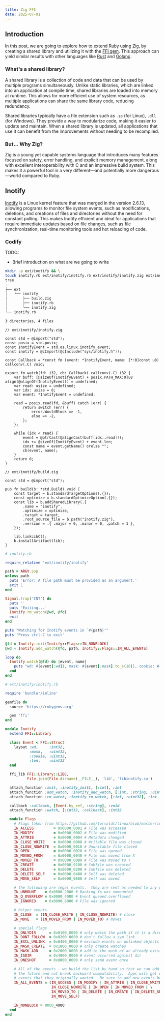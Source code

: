 ```yaml
---
title: Zig FFI
date: 2025-07-01
---
```


## Introduction

In this post, we are going to explore how to extend Ruby using [Zig](https://ziglang.org/), by creating
a shared library and utilizing it with the [FFI gem](https://github.com/ffi/ffi). This approach can
yield similar results with other languages like [Rust](https://www.rust-lang.org/) and [Golang](https://go.dev/).

### What's a shared library?

A shared library is a collection of code and data that can be used by multiple programs simultaneously.
Unlike static libraries, which are linked into an application at compile time, shared libraries are
loaded into memory at runtime. This allows for more efficient use of system resources, as multiple
applications can share the same library code, reducing redundancy.

Shared libraries typically have a file extension such as `.so` (for Linux), `.dll` (for Windows). 
They provide a way to modularize code, making it easier to update and maintain. When a shared library
is updated, all applications that use it can benefit from the improvements without needing to be
recompiled.

### But... Why Zig?

Zig is a young yet capable systems language that introduces many features focused on safety,
error handling, and explicit memory management, along with excellent interoperability with C
and an impressive build system. This makes it a powerful tool in a very different—and potentially
more dangerous—world compared to Ruby.

## Inotify

[Inotify](https://www.man7.org/linux/man-pages/man7/inotify.7.html) is a Linux kernel feature that
was merged in the version 2.6.13, allowing programs to monitor file system events, such as modifications,
deletions, and creations of files and directories without the need for constant polling. This makes
Inotify efficient and ideal for applications that require immediate updates based on file changes,
such as file synchronization, real-time monitoring tools and hot reloading of code.

### Codify

TODO:
- Brief introduction on what are we going to write

```bash
mkdir -p ext/inotify && \
touch inotify.rb ext/inotify/inotify.rb ext/inotify/inotify.zig ext/inotify/build.zig && \
tree
.
├── ext
│   └── inotify
│       ├── build.zig
│       ├── inotify.rb
│       └── inotify.zig
└── inotify.rb

3 directories, 4 files
```


```zig
// ext/inotify/inotify.zig

const std = @import("std");
const posix = std.posix;
const InotifyEvent = std.os.linux.inotify_event;
const inotify = @cImport(@cInclude("sys/inotify.h"));

const Callback = *const fn (event: *InotifyEvent, name: [*:0]const u8) callconv(.C) void;

export fn watch(fd: i32, cb: Callback) callconv(.C) i32 {
    var buff: [@sizeOf(InotifyEvent) + posix.PATH_MAX:0]u8 align(@alignOf(InotifyEvent)) = undefined;
    var read: usize = undefined;
    var idx: usize = 0;
    var event: *InotifyEvent = undefined;

    read = posix.read(fd, &buff) catch |err| {
        return switch (err) {
            error.WouldBlock => -1,
            else => -2,
        };
    };

    while (idx < read) {
        event = @ptrCast(@alignCast(buff[idx..read]));
        idx += @sizeOf(InotifyEvent) + event.len;
        const name = event.getName() orelse "";
        cb(event, name);
    }
    return 0;
}
```

```zig
// ext/inotify/build.zig

const std = @import("std");

pub fn build(b: *std.Build) void {
    const target = b.standardTargetOptions(.{});
    const optimize = b.standardOptimizeOption(.{});
    const lib = b.addSharedLibrary(.{
        .name = "inotify",
        .optimize = optimize,
        .target = target,
        .root_source_file = b.path("inotify.zig"),
        .version = .{ .major = 0, .minor = 0, .patch = 1 },
    });

    lib.linkLibC();
    b.installArtifact(lib);
}
```

```ruby
# inotify.rb

require_relative 'ext/inotify/inotify'

path = ARGV.pop
unless path
  puts 'Error: A file path must be provided as an argument.'
  exit 1
end

Signal.trap('INT') do
  puts ''
  puts 'Exiting...'
  Inotify.rm_watch(@wd, @fd)
  exit
end

puts "Watching for Inotify events in `#{path}'"
puts 'Press ctrl-C to exit'

@fd = Inotify.init(Inotify::Flags::IN_NONBLOCK)
@wd = Inotify.add_watch(@fd, path, Inotify::Flags::IN_ALL_EVENTS)

loop do
  Inotify.watch(@fd) do |event, name|
    puts "wd: #{event[:wd]}, mask: #{event[:mask].to_s(16)}, cookie: #{event[:cookie]}, len: #{event[:len]}, name: #{name}"
  end
end
```

```ruby
# ext/inotify/inotify.rb

require 'bundler/inline'

gemfile do
  source 'https://rubygems.org'

  gem 'ffi'
end

module Inotify
  extend FFI::Library

  class Event < FFI::Struct
    layout :wd,     :int32,
           :mask,   :uint32,
           :cookie, :uint32,
           :len,    :uint32
  end

  ffi_lib FFI::Library::LIBC,
          File.join(File.dirname(__FILE__), 'lib', 'libinotify.so')

  attach_function :init, :inotify_init1, [:int], :int
  attach_function :add_watch, :inotify_add_watch, [:int, :string, :uint32], :int
  attach_function :rm_watch, :inotify_rm_watch, [:int, :uint32], :int

  callback :callback, [Event.by_ref, :string], :void
  attach_function :watch, [:int32, :callback], :int32

  module Flags
    # Flags taken from https://github.com/torvalds/linux/blob/master/include/uapi/linux/inotify.h
    IN_ACCESS         = 0x0000_0001 # File was accessed
    IN_MODIFY         = 0x0000_0002 # File was modified
    IN_ATTRIB         = 0x0000_0004 # Metadata changed
    IN_CLOSE_WRITE    = 0x0000_0008 # Writable file was closed
    IN_CLOSE_NOWRITE  = 0x0000_0010 # Unwritable file closed
    IN_OPEN           = 0x0000_0020 # File was opened
    IN_MOVED_FROM     = 0x0000_0040 # File was moved from X
    IN_MOVED_TO       = 0x0000_0080 # File was moved to Y
    IN_CREATE         = 0x0000_0100 # Subfile was created
    IN_DELETE         = 0x0000_0200 # Subfile was deleted
    IN_DELETE_SELF    = 0x0000_0400 # Self was deleted
    IN_MOVE_SELF      = 0x0000_0800 # Self was moved

    # the following are legal events.  they are sent as needed to any watch
    IN_UNMOUNT    = 0x0000_2000 # Backing fs was unmounted
    IN_Q_OVERFLOW = 0x0000_4000 # Event queued overflowed
    IN_IGNORED    = 0x0000_8000 # File was ignored

    # helper events
    IN_CLOSE  = (IN_CLOSE_WRITE | IN_CLOSE_NOWRITE) # close
    IN_MOVE   = (IN_MOVED_FROM | IN_MOVED_TO) # moves

    # special flags
    IN_ONLYDIR      = 0x0100_0000 # only watch the path if it is a directory
    IN_DONT_FOLLOW  = 0x0200_0000 # don't follow a sym link
    IN_EXCL_UNLINK  = 0x0400_0000 # exclude events on unlinked objects
    IN_MASK_CREATE  = 0x1000_0000 # only create watches
    IN_MASK_ADD     = 0x2000_0000 # add to the mask of an already existing watch
    IN_ISDIR        = 0x4000_0000 # event occurred against dir
    IN_ONESHOT      = 0x8000_0000 # only send event once

    # All of the events - we build the list by hand so that we can add flags in
    # the future and not break backward compatibility.  Apps will get only the
    # events that they originally wanted.  Be sure to add new events here!
    IN_ALL_EVENTS = (IN_ACCESS | IN_MODIFY | IN_ATTRIB | IN_CLOSE_WRITE | \
                     IN_CLOSE_NOWRITE | IN_OPEN | IN_MOVED_FROM | \
                     IN_MOVED_TO | IN_DELETE | IN_CREATE | IN_DELETE_SELF | \
                     IN_MOVE_SELF)

    IN_NONBLOCK = 0000_4000
  end
end
```

